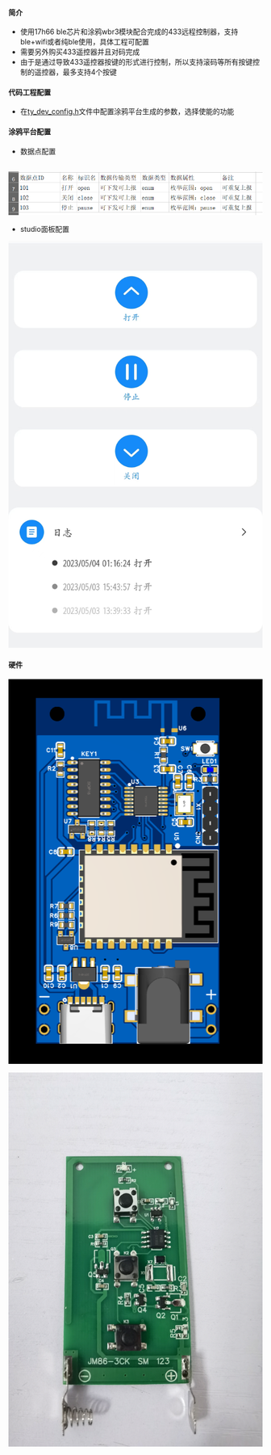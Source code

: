 #### 简介

- 使用17h66 ble芯片和涂鸦wbr3模块配合完成的433远程控制器，支持ble+wifi或者纯ble使用，具体工程可配置
- 需要另外购买433遥控器并且对码完成
- 由于是通过导致433遥控器按键的形式进行控制，所以支持滚码等所有按键控制的遥控器，最多支持4个按键

#### 代码工程配置

- 在[ty_dev_config.h](https://github.com/ccat0663/h66_ty_433_ctr/blob/master/software/ST17H66_SDK_3.1.1.2-ty/example/Tuya_IOT/simpleBlePeripheral/source/ty_dev_config.h)文件中配置涂鸦平台生成的参数，选择使能的功能

#### 涂鸦平台配置

- 数据点配置

​	![数据点配置](https://github.com/ccat0663/h66_ty_433_ctr/blob/master/file/%E6%B6%82%E9%B8%A6%E6%95%B0%E6%8D%AE%E7%82%B9%E9%85%8D%E7%BD%AE.png)

- studio面板配置

![studio面板配置](https://github.com/ccat0663/h66_ty_433_ctr/blob/master/file/%E6%B6%82%E9%B8%A6studio%E9%9D%A2%E6%9D%BF.png)

#### 硬件

![PCB](https://github.com/ccat0663/h66_ty_433_ctr/blob/master/file/3d.png)

![433小板](https://github.com/ccat0663/h66_ty_433_ctr/blob/master/file/433%E5%B0%8F%E6%9D%BF.jpg)